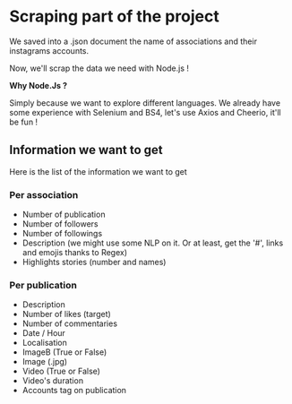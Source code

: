 # Scraping part of the project

We saved into a .json document the name of associations and their instagrams accounts. 

Now, we'll scrap the data we need with Node.js !

**Why Node.Js ?** 

Simply because we want to explore different languages. We already have some experience with Selenium and BS4, let's use Axios and Cheerio, it'll be fun !

## Information we want to get 

Here is the list of the information we want to get

### Per association 

- Number of publication
- Number of followers
- Number of followings
- Description (we might use some NLP on it. Or at least, get the '#', links and emojis thanks to Regex)
- Highlights stories (number and names)

### Per publication 

- Description
- Number of likes (target)
- Number of commentaries
- Date / Hour
- Localisation 
- ImageB (True or False)
- Image (.jpg)
- Video (True or False)
- Video's duration
- Accounts tag on publication
